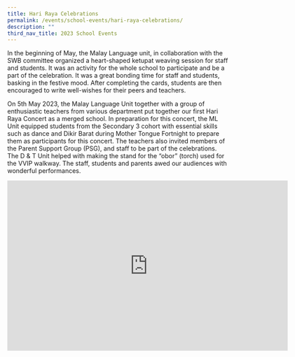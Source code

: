 ```yaml
---
title: Hari Raya Celebrations
permalink: /events/school-events/hari-raya-celebrations/
description: ""
third_nav_title: 2023 School Events
---
```

In the beginning of May, the Malay Language unit, in collaboration with the SWB committee organized a heart-shaped ketupat weaving session for staff and students. It was an activity for the whole school to participate and be a part of the celebration. It was a great bonding time for staff and students, basking in the festive mood. After completing the cards,  students are then encouraged to write well-wishes for their peers and teachers.

On 5th May 2023, the Malay Language Unit together with a group of enthusiastic teachers from various department put together our first Hari Raya Concert as a merged school. In preparation for this concert, the ML Unit equipped students from the Secondary 3 cohort with essential skills such as dance and Dikir Barat during Mother Tongue Fortnight to prepare them as participants for this concert. The teachers also invited members of the Parent Support Group (PSG), and staff to be part of the celebrations. The D &amp; T Unit helped with making the stand for the “obor” (torch) used for the VVIP walkway. The staff, students and parents awed our audiences with wonderful performances. 


<iframe src="https://docs.google.com/presentation/d/e/2PACX-1vTKPem-whRwPOzpaOrhGaNaDYt4ZUGUa979YaPn3Wy3ETlE-59SA2P3bnDr7QZS7w/embed?start=true&amp;loop=true&amp;delayms=3000" frameborder="0" width="640" height="389" allowfullscreen="true"></iframe>